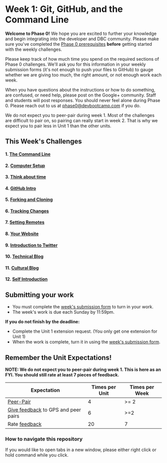 # Week 1: Git, GitHub, and the Command Line

**Welcome to Phase 0!** We hope you are excited to further your knowledge and begin integrating into the developer and DBC community. Please make sure you've completed the [Phase 0 prerequisites](https://github.com/Devbootcamp/phase-0-handbook/blob/master/phase-0-prerequisites.md) **before** getting started with the weekly challenges.

Please keep track of how much time you spend on the required sections of Phase 0 challenges. We'll ask you for this information in your weekly submission forms (it's not enough to push your files to GitHub) to gauge whether we are giving too much, the right amount, or not enough work each week.

When you have questions about the instructions or how to do something, are confused, or need help, please post on the Google+ community. Staff and students will post responses. You should never feel alone during Phase 0. Please reach out to us at <phase0@devbootcamp.com> if you do.

We do not expect you to peer-pair during week 1. Most of the challenges are difficult to pair on, so pairing can really start in week 2. That is why we expect you to pair less in Unit 1 than the other units. 

## This Week's Challenges

#### 1. [The Command Line](1-command-line)
#### 2. [Computer Setup](2-computer-setup)
#### 3. [Think about time](3-think-about-time)
#### 4. [GitHub Intro](4-github-intro)
#### 5. [Forking and Cloning](5-fork-clone)
#### 6. [Tracking Changes](6-tracking-changes)
#### 7. [Setting Remotes](7-set-remotes)
#### 8. [Your Website](8-new-repo)
#### 9. [Introduction to Twitter](9-twitter-intro.md)
#### 10. [Technical Blog](10-technical-blog.md)
#### 11. [Cultural Blog](11-cultural-blog.md)
#### 12. [Self Introduction](12-self-introduction.md)

## Submitting your work
- You must complete the [week's submission form](http://apply.devbootcamp.com) to turn in your work.
- The week's work is due each Sunday by 11:59pm.

**If you do not finish by the deadline:**
- Complete the Unit 1 extension request. (You only get one extension for Unit 1)
- When the work is complete, turn it in using the [week's submission form](http://apply.devbootcamp.com).

## Remember the Unit Expectations!

**NOTE: We do not expect you to peer-pair during week 1. This is here as an FYI. You should still rate at least 7 pieces of feedback.**

Expectation | Times per Unit | Times per Week
------------|----------|---------
[Peer-Pair](https://github.com/Devbootcamp/phase-0-handbook/blob/master/peer-pairing-sessions.md) | 4 | >= 2
[Give feedback](https://socrates.devbootcamp.com/feedback/new) to GPS and peer pairs | 6 | >=2
Rate [feedback](https://socrates.devbootcamp.com/feedback) | 20 | 7


### How to navigate this repository
If you would like to open tabs in a new window, please either right click or hold command while you click.
